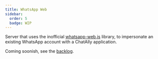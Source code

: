 ```yaml
---
title: WhatsApp Web
sidebar:
  order: 5
  badge: WIP
---
```


Server that uses the inofficial [whatsapp-web.js](https://wwebjs.dev/) library, to impersonate an existing WhatsApp account with a ChatAlly application.

Coming soonish, see the [backlog](https://github.com/orgs/chatally/projects/1/views/3).
